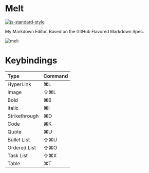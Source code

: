 # Melt

[![js-standard-style](https://img.shields.io/badge/code%20style-standard-brightgreen.svg)](http://standardjs.com)

My Markdown Editor.
Based on the GitHub Flavored Markdown Spec.

![melt](https://user-images.githubusercontent.com/5030713/129121411-7cbbc0a5-abaa-4963-96d8-1c5a7dfc1bb1.png)

# Keybindings

| Type			| Command 	|
|:--------------|:----------|
| HyperLink		| ⌘L      	|
| Image			| ⇧⌘L      	|
| Bold      	| ⌘B       |
| Italic    	| ⌘I       |
| Strikethrough | ⌘D	|
| Code    		| ⌘K		|
| Quote    		| ⌘U		|
| Bullet List | ⇧⌘U		|
| Ordered List | ⇧⌘O		|
| Task List 	| ⇧⌘X		|
| Table        	| ⌘T		|

